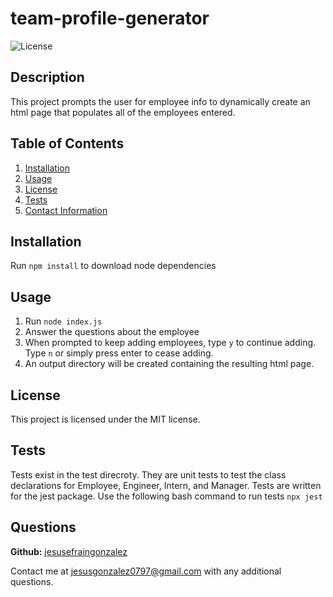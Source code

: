 # team-profile-generator
  
  ![License](https://img.shields.io/badge/LICENSE-MIT-blue)

  ## Description
  This project prompts the user for employee info to dynamically create an html page that populates all of the employees entered. 
  
  ## Table of Contents
  1. [Installation](#Installation)
  2. [Usage](#Usage)
  3. [License](#License)
  4. [Tests](#Tests)
  5. [Contact Information](#Questions)
  
  ## Installation
  Run `npm install` to download node dependencies

  ## Usage
  1. Run `node index.js`
  2. Answer the questions about the employee
  3. When prompted to keep adding employees, type `y` to continue adding. Type `n` or simply press enter to cease adding. 
  4. An output directory will be created containing the resulting html page. 

  ## License
  This project is licensed under the MIT license.
  
  ## Tests
Tests exist in the test direcroty. They are unit tests to test the class declarations for Employee, Engineer, Intern, and Manager. Tests are written for the jest package. 
Use the following bash command to run tests
`npx jest`

  ## Questions
  **Github:** [jesusefraingonzalez](https://github.com/jesusefraingonzalez)
  
  Contact me at jesusgonzalez0797@gmail.com with any additional questions. 
  

